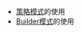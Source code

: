 
- [策略模式](https://github.com/simple-android-framework/android_design_patterns_analysis/tree/master/strategy/gkerison)的使用
- [Builder模式](https://github.com/DoubleDa/android_design_patterns_analysis/tree/master/builder/mr.simple)的使用